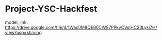 # Project-YSC-Hackfest

model_link: https://drive.google.com/file/d/1Wac0M8QEB0CW87PPkyCVqjHC23Lyki7H/view?usp=sharing
